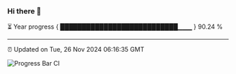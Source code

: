 ### Hi there 👋

⏳ Year progress { ███████████████████████████▁▁▁ } 90.24 %

---

⏰ Updated on Tue, 26 Nov 2024 06:16:35 GMT

![Progress Bar CI](https://github.com/code-lakshay/GitHub-Actions-Demo/workflows/Progress%20Bar%20CI/badge.svg)
